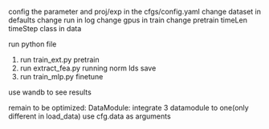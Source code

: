 config the parameter and proj/exp in the cfgs/config.yaml
    change dataset in defaults
    change run in log
    change gpus in train
    change pretrain timeLen timeStep class in data


run python file
1. run train_ext.py  pretrain 
2. run extract_fea.py   running norm lds save
3. run train_mlp.py   finetune

use wandb to see results

remain to be optimized:
DataModule:
    integrate 3 datamodule to one(only different in load_data)
    use cfg.data as arguments
    <!-- integrate pretrain(ext) and finetune(mlp) -->


